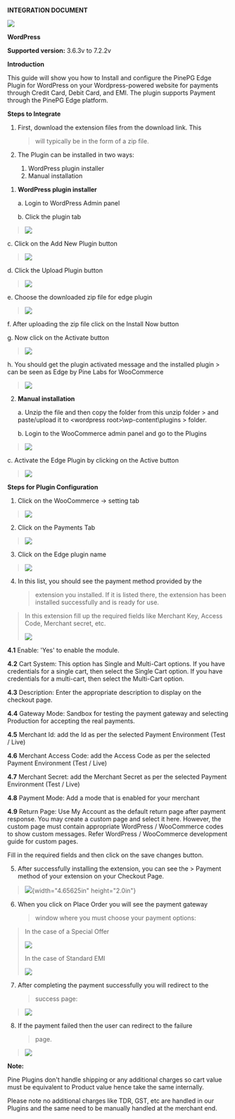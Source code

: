 **INTEGRATION DOCUMENT**

![](./image14.png)

**WordPress**

**Supported version:** 3.6.3v to 7.2.2v

**Introduction**

This guide will show you how to Install and configure the PinePG Edge
Plugin for WordPress on your Wordpress-powered website for payments
through Credit Card, Debit Card, and EMI. The plugin supports Payment
through the PinePG Edge platform.

**Steps to Integrate**

1.  First, download the extension files from the download link. This
    > will typically be in the form of a zip file.

2.  The Plugin can be installed in two ways:

    1)  WordPress plugin installer
    2)  Manual installation

1)  **WordPress plugin installer**

    a.  Login to WordPress Admin panel

    b.  Click the plugin tab

> ![](./image10.png)

c.  Click on the Add New Plugin button

> ![](./image12.png)

d.  Click the Upload Plugin button

> ![](./image7.png)

e.  Choose the downloaded zip file for edge plugin

> ![](./image4.png)

f.  After uploading the zip file click on the Install Now button

g.  Now click on the Activate button

> ![](./image11.png)

h.  You should get the plugin activated message and the installed plugin
    > can be seen as Edge by Pine Labs for WooCommerce

> ![](./image8.png)

2)  **Manual installation**

    a.  Unzip the file and then copy the folder from this unzip folder
        > and paste/upload it to \<wordpress root\>\\wp-content\\plugins
        > folder.

    b.  Login to the WooCommerce admin panel and go to the Plugins

> ![](./image10.png)

c.  Activate the Edge Plugin by clicking on the Active button

> ![](./image15.png)

**Steps for Plugin Configuration**

1.  Click on the WooCommerce -\> setting tab

> ![](./image3.png)

2.  Click on the Payments Tab

> ![](./image1.png)

3.  Click on the Edge plugin name

> ![](./image17.png)

4.  In this list, you should see the payment method provided by the
    > extension you installed. If it is listed there, the extension has
    > been installed successfully and is ready for use.

> In this extension fill up the required fields like Merchant Key,
> Access Code, Merchant secret, etc.
>
> ![](./image18.png)

**4.1** Enable: 'Yes' to enable the module.

**4.2** Cart System: This option has Single and Multi-Cart options. If
you have credentials for a single cart, then select the Single Cart
option. If you have credentials for a multi-cart, then select the
Multi-Cart option.

**4.3** Description: Enter the appropriate description to display on the
checkout page.

**4.4** Gateway Mode: Sandbox for testing the payment gateway and
selecting Production for accepting the real payments.

**4.5** Merchant Id: add the Id as per the selected Payment Environment
(Test / Live)

**4.6** Merchant Access Code: add the Access Code as per the selected
Payment Environment (Test / Live)

**4.7** Merchant Secret: add the Merchant Secret as per the selected
Payment Environment (Test / Live)

**4.8** Payment Mode: Add a mode that is enabled for your merchant

**4.9** Return Page: Use My Account as the default return page after
payment response. You may create a custom page and select it here.
However, the custom page must contain appropriate WordPress /
WooCommerce codes to show custom messages. Refer WordPress / WooCommerce
development guide for custom pages.

Fill in the required fields and then click on the save changes button.

5.   After successfully installing the extension, you can see the
    > Payment method of your extension on your Checkout Page.

> ![](./image13.png){width="4.65625in" height="2.0in"}

6.  When you click on Place Order you will see the payment gateway
    > window where you must choose your payment options:

> In the case of a Special Offer
>
> ![](./image5.png)
>
> In the case of Standard EMI
>
> ![](./image2.png)

7.  After completing the payment successfully you will redirect to the
    > success page:

> ![](./image9.png)

8.  If the payment failed then the user can redirect to the failure
    > page.

> ![](./image16.png)

**Note:**

Pine Plugins don't handle shipping or any additional charges so cart
value must be equivalent to Product value hence take the same
internally.

Please note no additional charges like TDR, GST, etc are handled in our
Plugins and the same need to be manually handled at the merchant end.
